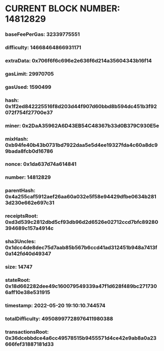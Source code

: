 # CURRENT BLOCK NUMBER: 14812829

### baseFeePerGas: 32339775551
### difficulty: 14668464866931171
### extraData: 0x706f6f6c696e2e636f6d214a35604343b16f14
### gasLimit: 29970705
### gasUsed: 1590499
### hash: 0x1f2ed842225516f8d203d44f907d60bbd8b594dc451b3f92072f754f27700e37
### miner: 0x2DaA35962A6D43EB54C48367b33d0B379C930E5e
### mixHash: 0xb94fe40b43b0731bd7922daa5e5d4ee19327fda4c60a8dc99bada8fcb0d16786
### nonce: 0x1da637d74a614841
### number: 14812829
### parentHash: 0x4a255caf5912aef26aa60a032e5f58e94429dfbe0634b2813d230e662e697c31
### receiptsRoot: 0xd3d539c2812dbd5cf93db96d2d6526e02712ccd7bfc89280394689c157a4914c
### sha3Uncles: 0x1dcc4de8dec75d7aab85b567b6ccd41ad312451b948a7413f0a142fd40d49347
### size: 14747
### stateRoot: 0x18d662282dee49c160079549339a47f1d628f489bc2717306aff10e38e531915
### timestamp: 2022-05-20 19:10:10.744574
### totalDifficulty: 49508997728976411980388
### transactionsRoot: 0x36dcebbdce4a6cc49578515b9455571d4ce42e9ab8a0a23666fef31887181d33
